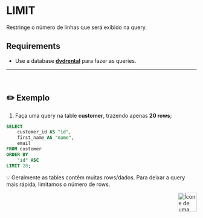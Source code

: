 # LIMIT
Restringe o número de linhas que será exibido na query.

## Requirements
* Use a database [**dvdrental**](https://github.com/lGabrielDev/06.postgreSQL/blob/main/2.praticando/7.pg_restore.md/#pgadmin4) para fazer as queries.
<hr>
<br>

## :pencil2: Exemplo 

1. Faça uma query na table **customer**, trazendo apenas **20 rows**;

```sql
SELECT
    customer_id AS "id",
    first_name AS "name",
    email
FROM customer
ORDER BY
    "id" ASC
LIMIT 20;
```

:bulb: Geralmente as tables contêm muitas rows/dados. Para deixar a query mais rápida, limitamos o número de rows.



<!-- Botão para o próximo resumo em ordem sequêncial -->
<a href="https://github.com/lGabrielDev/06.postgreSQL/blob/main/2.praticando/14.aggregate_function.md"><img alt="Ícone de uma seta apontada para direita, representando um link para a próxima página" src="https://cdn-icons-png.flaticon.com/512/8875/8875266.png" width="50px" height="50px" align="right"></a>